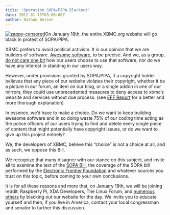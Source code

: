```yaml
---
title: 'Operation SOPA/PIPA Blackout'
date: 2012-01-15T03:00:00Z
author: Nathan Betzen
---
```

[![zappy-censored](/sites/default/files/uploads/zappy-censored-300x300.png "zappy-censored")](/sites/default/files/uploads/zappy-censored.png)On January 18th, the entire XBMC.org website will go black in protest of SOPA/PIPA.

 XBMC prefers to avoid political activism. It is our opinion that we are builders of software. [Awesome software](https://kodi.wiki/natethomas/2011/12/24/xbmc-11-0-eden-beta-available-now/ "XBMC Eden Beta Available"), to be precise. And we, as a group, [do not care one bit](https://kodi.wiki/natethomas/2011/10/20/xbmc-addon-rollbacks/ "XBMC Rollbacks - because it's your XBMC") how our users choose to use that software, nor do we have any interest in standing in our users way.

 However, under provisions granted by SOPA/PIPA, if a copyright holder believes that any piece of our website violates their copyright, whether it be a picture in our forum, an item on our blog, or a single addon in one of our mirrors, they could use unprecedented measures to deny access to xbmc’s website and services without due process. (see [EFF Report](https://www.eff.org/deeplinks/2011/10/sopa-hollywood-finally-gets-chance-break-internet "How Copyright holders can break the internet") for a better and more thorough explanation)

 In essence, we’d have to make a choice. Do we want to keep building awesome software and in so doing waste 75% of our coding time acting as the police officers of our users trying to find and delete every single piece of content that might potentially have copyright issues, or do we want to give up this project entirely?

 We, the developers of XBMC, believe this “choice” is not a choice at all, and as such, we oppose this Bill.

 We recognize that many disagree with our stance on this subject, and invite all to examine the text of the [SOPA Bill](https://www.congress.gov/bill/112/house-bill/3261/text/ "SOPA Bill"), the coverage of the SOPA bill performed by the [Electronic Frontier Foundation](https://www.eff.org/ "Electronic Frontier Foundation") and whatever sources you trust on this topic, before coming to your own conclusions.

 It is for all these reasons and more that, on January 18th, we will be joining reddit, Raspberry Pi, XDA Developers, The Linux Forum, and [numerous others](http://operationsopa.blogspot.com/2012/01/list-of-companiesorganizations-that-are.html "Operation Blackout") by blacking out our website for the day. We invite you to educate yourself and then, if you live in America, contact your local congressman and senator to further this discussion.

 
